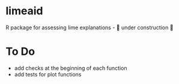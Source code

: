 # limeaid
R package for assessing lime explanations - 🚧 under construction 🚧 

# To Do

- add checks at the beginning of each function
- add tests for plot functions